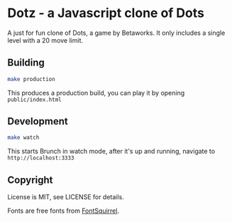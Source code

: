 # Dotz - a Javascript clone of Dots

A just for fun clone of Dots, a game by Betaworks. It only includes a single level with a 20 move limit.

## Building

```bash
make production
```

This produces a production build, you can play it by opening `public/index.html`

## Development

```bash
make watch
```
This starts Brunch in watch mode, after it's up and running, navigate to `http://localhost:3333`

Copyright
---------

License is MIT, see LICENSE for details.

Fonts are free fonts from [FontSquirrel](http://www.fontsquirrel.com).

